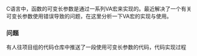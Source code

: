 C语言中，函数的可变长参数是通过一系列VA宏来实现的。最近解决了一个有关可变长参数使用错误导致的问题，在这里分析一下VA宏的实现与使用。

### 问题

有人往项目组的代码仓库中推送了一段使用可变长参数的代码，代码实现过程